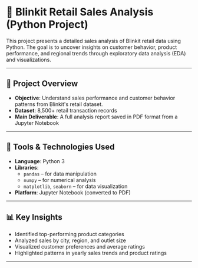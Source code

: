 # 🛒 Blinkit Retail Sales Analysis (Python Project)

This project presents a detailed sales analysis of Blinkit retail data using Python. The goal is to uncover insights on customer behavior, product performance, and regional trends through exploratory data analysis (EDA) and visualizations.

---

## 📌 Project Overview

- **Objective**: Understand sales performance and customer behavior patterns from Blinkit's retail dataset.
- **Dataset**: 8,500+ retail transaction records
- **Main Deliverable**: A full analysis report saved in PDF format from a Jupyter Notebook

---

## 🧰 Tools & Technologies Used

- **Language**: Python 3
- **Libraries**:
  - `pandas` – for data manipulation
  - `numpy` – for numerical analysis
  - `matplotlib`, `seaborn` – for data visualization
- **Platform**: Jupyter Notebook (converted to PDF)

---

## 📊 Key Insights

- Identified top-performing product categories
- Analyzed sales by city, region, and outlet size
- Visualized customer preferences and average ratings
- Highlighted patterns in yearly sales trends and product ratings

---


